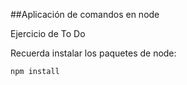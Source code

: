 ##Aplicación de comandos en node

Ejercicio de To Do

Recuerda instalar los paquetes de node:

```
npm install
```